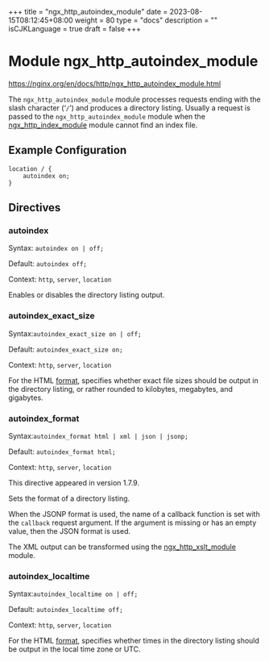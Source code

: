 +++
title = "ngx_http_autoindex_module"
date = 2023-08-15T08:12:45+08:00
weight = 80
type = "docs"
description = ""
isCJKLanguage = true
draft = false
+++

# Module ngx_http_autoindex_module

https://nginx.org/en/docs/http/ngx_http_autoindex_module.html



The `ngx_http_autoindex_module` module processes requests ending with the slash character (‘`/`’) and produces a directory listing. Usually a request is passed to the `ngx_http_autoindex_module` module when the [ngx_http_index_module](../ngx_http_index_module) module cannot find an index file.



## Example Configuration



```
location / {
    autoindex on;
}
```





## Directives



### autoindex

  Syntax:  `autoindex on | off;`

  Default: `autoindex off;`

  Context: `http`, `server`, `location`


Enables or disables the directory listing output.



### autoindex_exact_size

  Syntax:`autoindex_exact_size on | off;`

  Default: `autoindex_exact_size on;`

  Context: `http`, `server`, `location`


For the HTML [format](https://nginx.org/en/docs/http/ngx_http_autoindex_module.html#autoindex_format), specifies whether exact file sizes should be output in the directory listing, or rather rounded to kilobytes, megabytes, and gigabytes.



### autoindex_format

  Syntax:`autoindex_format html | xml | json | jsonp;`

  Default: `autoindex_format html;`

  Context: `http`, `server`, `location`


This directive appeared in version 1.7.9.

Sets the format of a directory listing.

When the JSONP format is used, the name of a callback function is set with the `callback` request argument. If the argument is missing or has an empty value, then the JSON format is used.

The XML output can be transformed using the [ngx_http_xslt_module](../ngx_http_xslt_module) module.



### autoindex_localtime

  Syntax:`autoindex_localtime on | off;`

  Default: `autoindex_localtime off;`

  Context: `http`, `server`, `location`


For the HTML [format](https://nginx.org/en/docs/http/ngx_http_autoindex_module.html#autoindex_format), specifies whether times in the directory listing should be output in the local time zone or UTC.